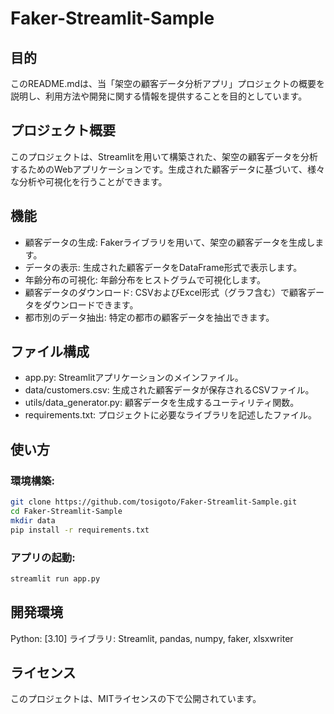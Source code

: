 # Faker-Streamlit-Sample

## 目的
このREADME.mdは、当「架空の顧客データ分析アプリ」プロジェクトの概要を説明し、利用方法や開発に関する情報を提供することを目的としています。

## プロジェクト概要
このプロジェクトは、Streamlitを用いて構築された、架空の顧客データを分析するためのWebアプリケーションです。生成された顧客データに基づいて、様々な分析や可視化を行うことができます。

## 機能
- 顧客データの生成: Fakerライブラリを用いて、架空の顧客データを生成します。
- データの表示: 生成された顧客データをDataFrame形式で表示します。
- 年齢分布の可視化: 年齢分布をヒストグラムで可視化します。
- 顧客データのダウンロード: CSVおよびExcel形式（グラフ含む）で顧客データをダウンロードできます。
- 都市別のデータ抽出: 特定の都市の顧客データを抽出できます。

## ファイル構成
- app.py: Streamlitアプリケーションのメインファイル。
- data/customers.csv: 生成された顧客データが保存されるCSVファイル。
- utils/data_generator.py: 顧客データを生成するユーティリティ関数。
- requirements.txt: プロジェクトに必要なライブラリを記述したファイル。

## 使い方
### 環境構築:
```bash
git clone https://github.com/tosigoto/Faker-Streamlit-Sample.git
cd Faker-Streamlit-Sample
mkdir data
pip install -r requirements.txt
```

### アプリの起動:
```bash
streamlit run app.py
```

## 開発環境
Python: [3.10]
ライブラリ: Streamlit, pandas, numpy, faker, xlsxwriter

## ライセンス
このプロジェクトは、MITライセンスの下で公開されています。
